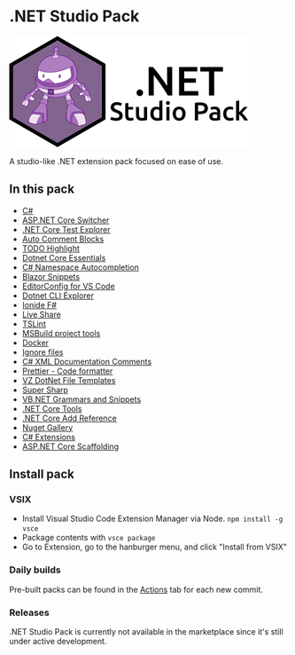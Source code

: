 # .NET Studio Pack

![](logo.png)

A studio-like .NET extension pack focused on ease of use.

## In this pack

- [C#](https://marketplace.visualstudio.com/items?itemName=ms-dotnettools.csharp)
- [ASP.NET Core Switcher](https://marketplace.visualstudio.com/items?itemName=adrianwilczynski.asp-net-core-switcher)
- [.NET Core Test Explorer](https://marketplace.visualstudio.com/items?itemName=formulahendry.dotnet-test-explorer)
- [Auto Comment Blocks](https://marketplace.visualstudio.com/items?itemName=kevinkyang.auto-comment-blocks)
- [TODO Highlight](https://marketplace.visualstudio.com/items?itemName=wayou.vscode-todo-highlight)
- [Dotnet Core Essentials](https://marketplace.visualstudio.com/items?itemName=kishoreithadi.dotnet-core-essentials)
- [C# Namespace Autocompletion](https://marketplace.visualstudio.com/items?itemName=adrianwilczynski.namespace)
- [Blazor Snippets](https://marketplace.visualstudio.com/items?itemName=ScottSauber.blazorsnippets)
- [EditorConfig for VS Code](https://marketplace.visualstudio.com/items?itemName=EditorConfig.EditorConfig)
- [Dotnet CLI Explorer](https://marketplace.visualstudio.com/items?itemName=mfery.dotnetexplorer)
- [Ionide F#](https://marketplace.visualstudio.com/items?itemName=Ionide.Ionide-fsharp)
- [Live Share](https://marketplace.visualstudio.com/items?itemName=MS-vsliveshare.vsliveshare)
- [TSLint](https://marketplace.visualstudio.com/items?itemName=ms-vscode.vscode-typescript-tslint-plugin)
- [MSBuild project tools](https://marketplace.visualstudio.com/items?itemName=tintoy.msbuild-project-tools)
- [Docker](https://marketplace.visualstudio.com/items?itemName=ms-azuretools.vscode-docker)
- [Ignore files](https://marketplace.visualstudio.com/items?itemName=ldez.ignore-files)
- [C# XML Documentation Comments](https://marketplace.visualstudio.com/items?itemName=k--kato.docomment)
- [Prettier - Code formatter](https://marketplace.visualstudio.com/items?itemName=esbenp.prettier-vscode)
- [VZ DotNet File Templates](https://marketplace.visualstudio.com/items?itemName=VisualZoran.vz-dotnet-file-templates)
- [Super Sharp](https://marketplace.visualstudio.com/items?itemName=craigthomas.supersharp)
- [VB.NET Grammars and Snippets](https://marketplace.visualstudio.com/items?itemName=gordonwalkedby.vbnet)
- [.NET Core Tools](https://marketplace.visualstudio.com/items?itemName=formulahendry.dotnet)
- [.NET Core Add Reference](https://marketplace.visualstudio.com/items?itemName=adrianwilczynski.add-reference)
- [Nuget Gallery](https://marketplace.visualstudio.com/items?itemName=patcx.vscode-nuget-gallery)
- [C# Extensions](https://marketplace.visualstudio.com/items?itemName=kreativ-software.csharpextensions)
- [ASP.NET Core Scaffolding](https://marketplace.visualstudio.com/items?itemName=firefox.scaffold)

## Install pack

### VSIX

- Install Visual Studio Code Extension Manager via Node. `npm install -g vsce`
- Package contents with `vsce package`
- Go to Extension, go to the hanburger menu, and click "Install from VSIX"

### Daily builds

Pre-built packs can be found in the [Actions](https://github.com/tonytins/netstdiopk/actions) tab for each new commit.

### Releases

.NET Studio Pack is currently not available in the marketplace since it's still under active development.
